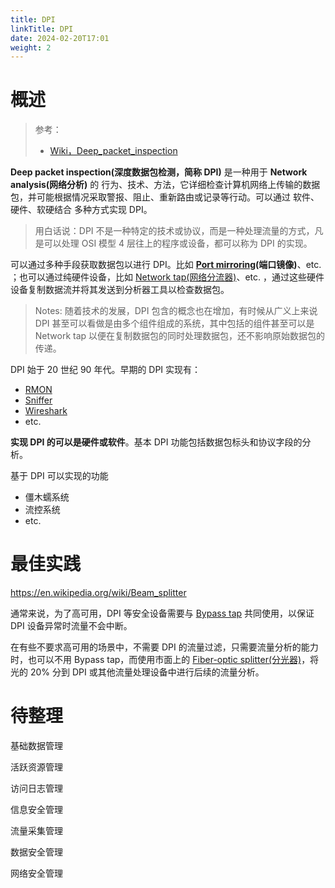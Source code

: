```yaml
---
title: DPI
linkTitle: DPI
date: 2024-02-20T17:01
weight: 2
---
```


# 概述

> 参考：
> 
> - [Wiki，Deep_packet_inspection](https://en.wikipedia.org/wiki/Deep_packet_inspection)

**Deep packet inspection(深度数据包检测，简称 DPI)** 是一种用于 **Network analysis(网络分析)** 的 行为、技术、方法，它详细检查计算机网络上传输的数据包，并可能根据情况采取警报、阻止、重新路由或记录等行动。可以通过 软件、硬件、软硬结合 多种方式实现 DPI。

> 用白话说：DPI 不是一种特定的技术或协议，而是一种处理流量的方式，凡是可以处理 OSI 模型 4 层往上的程序或设备，都可以称为 DPI 的实现。

可以通过多种手段获取数据包以进行 DPI。比如 **[Port mirroring](https://en.wikipedia.org/wiki/Port_mirroring)(端口镜像)**、etc. ；也可以通过纯硬件设备，比如 [Network tap(网络分流器)](docs/7.信息安全/Network%20analysis/Network%20tap.md)、etc. ，通过这些硬件设备复制数据流并将其发送到分析器工具以检查数据包。

> Notes: 随着技术的发展，DPI 包含的概念也在增加，有时候从广义上来说 DPI 甚至可以看做是由多个组件组成的系统，其中包括的组件甚至可以是 Network tap 以便在复制数据包的同时处理数据包，还不影响原始数据包的传递。

DPI 始于 20 世纪 90 年代。早期的 DPI 实现有：

- [RMON](https://en.wikipedia.org/wiki/RMON "RMON")
- [Sniffer](https://en.wikipedia.org/wiki/Sniffer_(protocol_analyzer) "Sniffer (protocol analyzer)")
- [Wireshark](https://en.wikipedia.org/wiki/Wireshark "Wireshark")
- etc.

**实现 DPI 的可以是硬件或软件**。基本 DPI 功能包括数据包标头和协议字段的分析。

基于 DPI 可以实现的功能

- 僵木蠕系统
- 流控系统
- etc.

# 最佳实践

https://en.wikipedia.org/wiki/Beam_splitter

通常来说，为了高可用，DPI 等安全设备需要与 [Bypass tap](docs/7.信息安全/Network%20analysis/Bypass%20tap.md) 共同使用，以保证 DPI 设备异常时流量不会中断。

在有些不要求高可用的场景中，不需要 DPI 的流量过滤，只需要流量分析的能力时，也可以不用 Bypass tap，而使用市面上的 [Fiber-optic splitter(分光器)](docs/4.数据通信/Networking%20device/Fiber-optic%20splitter.md)，将光的 20% 分到 DPI 或其他流量处理设备中进行后续的流量分析。

# 待整理

基础数据管理

活跃资源管理

访问日志管理

信息安全管理

流量采集管理

数据安全管理

网络安全管理

